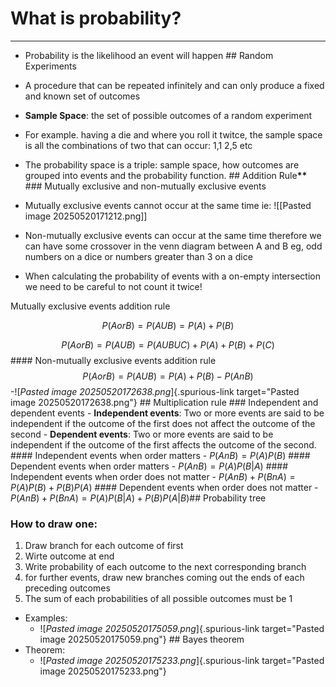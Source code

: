 # What is probability?

------------------------------------------------------------------------

- Probability is the likelihood an event will happen \## Random
  Experiments

- A procedure that can be repeated infinitely and can only produce a
  fixed and known set of outcomes

- **Sample Space**: the set of possible outcomes of a random experiment

- For example. having a die and where you roll it twitce, the sample
  space is all the combinations of two that can occur: 1,1 2,5 etc

- The probability space is a triple: sample space, how outcomes are
  grouped into events and the probability function. \## Addition Rule
  ​**\*\*** \### Mutually exclusive and non-mutually exclusive events

- Mutually exclusive events cannot occur at the same time ie:
  \![\[Pasted image 20250520171212.png\]\]

- Non-mutually exclusive events can occur at the same time therefore we
  can have some crossover in the venn diagram between A and B eg, odd
  numbers on a dice or numbers greater than 3 on a dice

- When calculating the probability of events with a on-empty
  intersection we need to be careful to not count it twice!

Mutually exclusive events addition rule

$$P(A or B) = P(AUB) = P(A) + P(B)$$

$$P(A or B) = P(AUB) = P(AUBUC) + P(A) + P(B) + P(C)$$
\#### Non-mutually exclusive events addition rule
$$P(A or B) = P(AUB) = P(A) + P(B) - P(AnB)$$
-\![*Pasted image 20250520172638.png*]{.spurious-link
target="Pasted image 20250520172638.png"} \## Multiplication rule \###
Independent and dependent events - **Independent events**: Two or more
events are said to be independent if the outcome of the first does not
affect the outcome of the second - **Dependent events**: Two or more
events are said to be independent if the outcome of the first affects
the outcome of the second. \#### Independent events when order matters -
$P(AnB) = P(A)P(B)$ \#### Dependent events when order matters -
$P(AnB) = P(A)P(B|A)$ \#### Independent events when order does not
matter - $P(AnB) + P(BnA) = P(A)P(B)+P(B)P(A)$ \#### Dependent events
when order does not matter - $P(AnB) + P(BnA) = P(A)P(B|A)+P(B)P(A|B)$
​## Probability tree

### How to draw one:

1.  Draw branch for each outcome of first
2.  Wirte outcome at end
3.  Write probability of each outcome to the next corresponding branch
4.  for further events, draw new branches coming out the ends of each
    preceding outcomes
5.  The sum of each probabilities of all possible outcomes must be 1

- Examples:
  - \![*Pasted image 20250520175059.png*]{.spurious-link
    target="Pasted image 20250520175059.png"} \## Bayes theorem
- Theorem:
  - \![*Pasted image 20250520175233.png*]{.spurious-link
    target="Pasted image 20250520175233.png"}

